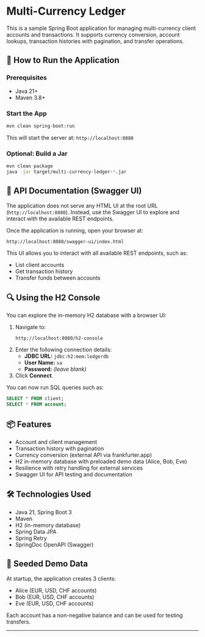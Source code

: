 # Multi-Currency Ledger

This is a sample Spring Boot application for managing multi-currency client accounts and transactions. It supports currency conversion, account lookups, transaction histories with pagination, and transfer operations.

## 🚀 How to Run the Application

### Prerequisites
- Java 21+
- Maven 3.8+

### Start the App
```bash
mvn clean spring-boot:run
```

This will start the server at: `http://localhost:8080`

### Optional: Build a Jar
```bash
mvn clean package
java -jar target/multi-currency-ledger-*.jar
```

## 📖 API Documentation (Swagger UI)

The application does not serve any HTML UI at the root URL (`http://localhost:8080`). Instead, use the Swagger UI to explore and interact with the available REST endpoints.

Once the application is running, open your browser at:

```
http://localhost:8080/swagger-ui/index.html
```

This UI allows you to interact with all available REST endpoints, such as:
- List client accounts
- Get transaction history
- Transfer funds between accounts

## 🔍 Using the H2 Console

You can explore the in-memory H2 database with a browser UI:

1. Navigate to:
   ```
   http://localhost:8080/h2-console
   ```
2. Enter the following connection details:
   - **JDBC URL:** `jdbc:h2:mem:ledgerdb`
   - **User Name:** `sa`
   - **Password:** *(leave blank)*
3. Click **Connect**.

You can now run SQL queries such as:
```sql
SELECT * FROM client;
SELECT * FROM account;
```

## 📦 Features
- Account and client management
- Transaction history with pagination
- Currency conversion (external API via frankfurter.app)
- H2 in-memory database with preloaded demo data (Alice, Bob, Eve)
- Resilience with retry handling for external services
- Swagger UI for API testing and documentation

## 🛠 Technologies Used
- Java 21, Spring Boot 3
- Maven
- H2 (in-memory database)
- Spring Data JPA
- Spring Retry
- SpringDoc OpenAPI (Swagger)

## 📂 Seeded Demo Data
At startup, the application creates 3 clients:
- Alice (EUR, USD, CHF accounts)
- Bob (EUR, USD, CHF accounts)
- Eve (EUR, USD, CHF accounts)

Each account has a non-negative balance and can be used for testing transfers.

---